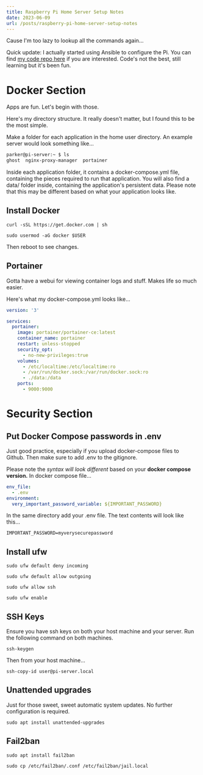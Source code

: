 ```yaml
---
title: Raspberry Pi Home Server Setup Notes
date: 2023-06-09
url: /posts/raspberry-pi-home-server-setup-notes
---
```


Cause I'm too lazy to lookup all the commands again...

Quick update: I actually started using Ansible to configure the Pi.
You can find [my code repo here](https://github.com/HelamanWarrior/pi-server-playbook) if you are interested.
Code's not the best, still learning but it's been fun.

# Docker Section

Apps are fun. Let's begin with those.

Here's my directory structure. It really doesn't matter, but I found this to be the most simple.

Make a folder for each application in the home user directory. An example server would look something like...

```bash
parker@pi-server:~ $ ls
ghost  nginx-proxy-manager  portainer
```

Inside each application folder, it contains a docker-compose.yml file, containing the pieces required to run that application. You will also find a data/ folder inside, containing the application's persistent data. Please note that this may be different based on what your application looks like.

## Install Docker

``curl -sSL https://get.docker.com | sh``

``sudo usermod -aG docker $USER``

Then reboot to see changes.

## Portainer

Gotta have a webui for viewing container logs and stuff. Makes life so much easier.

Here's what my docker-compose.yml looks like...

```yml
version: '3'

services:
  portainer:
    image: portainer/portainer-ce:latest
    container_name: portainer
    restart: unless-stopped
    security_opt:
      - no-new-privileges:true
    volumes:
      - /etc/localtime:/etc/localtime:ro
      - /var/run/docker.sock:/var/run/docker.sock:ro
      - ./data:/data
    ports:
      - 9000:9000
```

# Security Section

## Put Docker Compose passwords in .env

Just good practice, especially if you upload docker-compose files to Github. Then make sure to add .env to the gitignore.

Please note the *syntax will look different* based on your **docker compose version.**
In docker compose file...

```yml
env_file:
  - .env
environment:
  very_important_password_variable: ${IMPORTANT_PASSWORD}
```

In the same directory add your .env file. The text contents will look like this...

``IMPORTANT_PASSWORD=myverysecurepassword``

## Install ufw

``sudo ufw default deny incoming``

``sudo ufw default allow outgoing``

``sudo ufw allow ssh``

``sudo ufw enable``

## SSH Keys

Ensure you have ssh keys on both your host machine and your server. Run the following command on both machines.

``ssh-keygen``

Then from your host machine...

``ssh-copy-id user@pi-server.local``

## Unattended upgrades

Just for those sweet, sweet automatic system updates. No further configuration is required.

``sudo apt install unattended-upgrades``

## Fail2ban

``sudo apt install fail2ban``

``sudo cp /etc/fail2ban/.conf /etc/fail2ban/jail.local``

